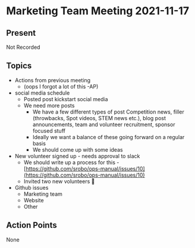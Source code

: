# Marketing Team Meeting 2021-11-17

## Present

Not Recorded

## Topics

- Actions from previous meeting
  - (oops I forgot a lot of this -AP)
- social media schedule
  - Posted post kickstart social media
  - We need more posts
    - We have a few different types of post Competition news, filler (throwbacks, Spot videos, STEM news etc.), blog post announcements, team and volunteer recruitment, sponsor focused stuff
    - Ideally we want a balance of these going forward on a regular basis
    - We should come up with some ideas
- New volunteer signed up - needs approval to slack
  - We should write up a process for this - [https://github.com/srobo/ops-manual/issues/10](https://github.com/srobo/ops-manual/issues/10)
  - Invited two new volunteers 🎉
- Github issues
  - Marketing team
  - Website
  - Other

## Action Points

None
